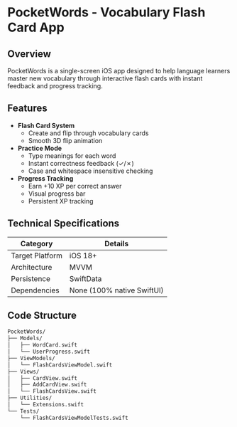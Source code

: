 # PocketWords - Vocabulary Flash Card App

## Overview
PocketWords is a single-screen iOS app designed to help language learners master new vocabulary through interactive flash cards with instant feedback and progress tracking.

## Features
- **Flash Card System**
  - Create and flip through vocabulary cards
  - Smooth 3D flip animation
- **Practice Mode**
  - Type meanings for each word
  - Instant correctness feedback (✓/✗)
  - Case and whitespace insensitive checking
- **Progress Tracking**
  - Earn +10 XP per correct answer
  - Visual progress bar
  - Persistent XP tracking

## Technical Specifications
| Category        | Details                     |
|-----------------|----------------------------|
| Target Platform | iOS 18+                    |
| Architecture    | MVVM                       |
| Persistence     | SwiftData                  |
| Dependencies    | None (100% native SwiftUI) |

## Code Structure
```bash
PocketWords/
├── Models/
│   ├── WordCard.swift
│   └── UserProgress.swift
├── ViewModels/
│   └── FlashCardsViewModel.swift
├── Views/
│   ├── CardView.swift
│   ├── AddCardView.swift
│   └── FlashCardsView.swift
├── Utilities/
│   └── Extensions.swift
└── Tests/
    └── FlashCardsViewModelTests.swift
    
